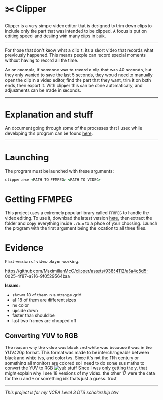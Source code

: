 # ✂️ Clipper
Clipper is a very simple video editor that is designed to trim down clips to include only the part that was intended to be clipped. A focus is put on editing speed, and dealing with many clips in bulk.

---

For those that don't know what a clip it, its a short video that records what previously happened. This means people can record special moments without having to record all the time.

As an example, if someone was to record a clip that was 40 seconds, but they only wanted to save the last 5 seconds, they would need to manually open the clip in a video editor, find the part that they want, trim it on both ends, then export it. With clipper this can be done automatically, and adjustments can be made in seconds.

---

# Explanation and stuff
An document going through some of the processes that I used while developing this program can be found [here](./EXPLANATION.md).

---

# Launching
The program must be launched with these arguments:
```cmd
clipper.exe <PATH TO FFMPEG> <PATH TO VIDEO>
```

# Getting FFMPEG
This project uses a extremely popular library called `FFMPEG` to handle the video editing. To use it, download the latest version [here](https://github.com/BtbN/FFmpeg-Builds/releases), then extract the folder and copy everything inside `./bin` to a place of your choosing. Launch the program with the first argument being the location to all three files.

# Evidence
First version of video player working:

https://github.com/MaximilianMcC/clipper/assets/93854112/a6a4c5d5-0d25-4f87-a216-9f0529564baa

**Issues:**
- shows 18 of them in a strange grid
- all 18 of them are different sizes
- no color
- upside down
- faster than should be
- last two frames are chopped off

## Converting YUV to RGB
The reason why the video was black and white was because it was in the YUV420p format. This format was made to be interchangeable between black and white tvs, and color tvs. Since it's not the 11th century or something all monitors are colored so I need to do some sus maths to convert the YUV to RGB
![yub stuff](https://dexonsystems.com/upload/public/images/BLOG/What%20are%20RGB%20and%20YUV%20color%20spaces/YUV.jpg)
Since I was only getting the y, that might explain why I see 18 versions of my video. the other 17 were the data for the u and v or something idk thats just a guess. trust

---



*This project is for my NCEA Level 3 DTS scholarship btw*



